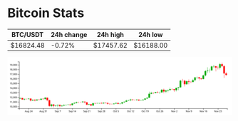 # Bitcoin Stats

BTC/USDT|24h change|24h high|24h low|
|---|---|---|---|
|$16824.48|-0.72%|$17457.62|$16188.00|

<img src="./chart.svg">
